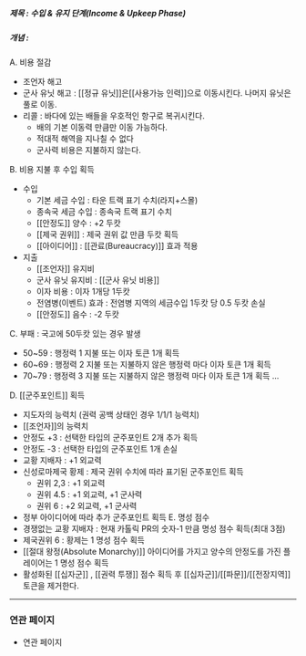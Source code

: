 ##### 제목 : 수입 & 유지 단계(Income & Upkeep Phase)
##### 개념 : 
A. 비용 절감
- 조언자 해고 
- 군사 유닛 해고 : [[정규 유닛]]은[[사용가능 인력]]으로 이동시킨다. 나머지 유닛은 풀로 이동.
- 리콜 : 바다에 있는 배들을 우호적인 항구로 복귀시킨다.
  - 배의 기본 이동력 만큼만 이동 가능하다.
  - 적대적 해역을 지나칠 수 없다
  - 군사력 비용은 지불하지 않는다.

B. 비용 지불 후 수입 획득
- 수입
  - 기본 세금 수입 : 타운 트랙 표기 수치(라지+스몰)
  - 종속국 세금 수입 : 종속국 트랙 표기 수치
  - [[안정도]] 양수 : +2 두캇
  - [[제국 권위]] : 제국 권위 값 만큼 두캇 획득
  - [[아이디어]] : [[관료(Bureaucracy)]] 효과 적용
- 지출 
  - [[조언자]] 유지비
  - 군사 유닛 유지비 :  [[군사 유닛 비용]]
  - 이자 비용 : 이자 1개당 1두캇
  - 전염병(이벤트) 효과 : 전염병 지역의 세금수입 1두캇 당 0.5 두캇 손실
  - [[안정도]] 음수 : -2 두캇

C. 부패 : 국고에 50두캇 있는 경우 발생
- 50~59 : 행정력 1 지불 또는 이자 토큰 1개 획득
- 60~69 : 행정력 2 지불 또는 지불하지 않은 행정력 마다 이자 토큰 1개 획득
- 70~79 : 행정력 3 지불 또는 지불하지 않은 행정력 마다 이자 토큰 1개 획득 ...

D. [[군주포인트]] 획득 
- 지도자의 능력치 (권력 공백 상태인 경우 1/1/1 능력치)
- [[조언자]]의 능력치
- 안정도 +3 : 선택한 타입의 군주포인트 2개 추가 획득
- 안정도 -3 : 선택한 타입의 군주포인트 1개 손실
- 교황 지배자 : +1 외교력
- 신성로마제국 황제 : 제국 권위 수치에 따라 표기된 군주포인트 획득
  - 권위 2,3 : +1 외교력
  - 권위 4.5 : +1 외교력, +1 군사력
  - 권위 6 : +2 외교력, +1 군사력
- 정부 아이디어에 따라 추가 군주포인트 획득
E. 명성 점수
- 경쟁없는 교황 지배자 : 현재 카톨릭 PR의 숫자-1 만큼 명성 점수 획득(최대 3점)
- 제국권위 6 : 황제는 1 명성 점수 획득
- [[절대 왕정(Absolute Monarchy)]] 아이디어를 가지고 양수의 안정도를 가진 플레이어는 1 명성 점수 획득
- 활성화된 [[십자군]] , [[권력 투쟁]] 점수 획득 후 [[십자군]]/[[파문]]/[[전장지역]] 토큰을 제거한다.

--- 
### 연관 페이지
- 연관 페이지
